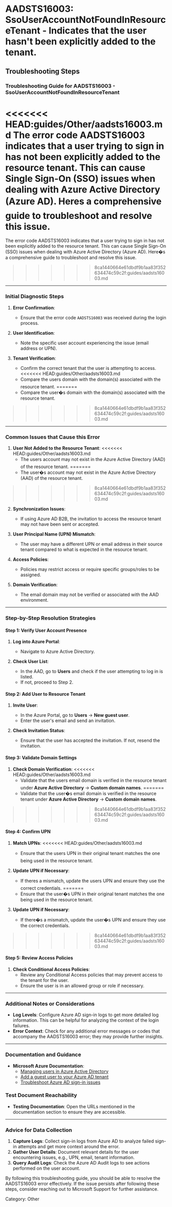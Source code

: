 # AADSTS16003: SsoUserAccountNotFoundInResourceTenant - Indicates that the user hasn't been explicitly added to the tenant.


## Troubleshooting Steps
### Troubleshooting Guide for AADSTS16003 - SsoUserAccountNotFoundInResourceTenant

<<<<<<< HEAD:guides/Other/aadsts16003.md
The error code AADSTS16003 indicates that a user trying to sign in has not been explicitly added to the resource tenant. This can cause Single Sign-On (SSO) issues when dealing with Azure Active Directory (Azure AD). Heres a comprehensive guide to troubleshoot and resolve this issue.
=======
The error code AADSTS16003 indicates that a user trying to sign in has not been explicitly added to the resource tenant. This can cause Single Sign-On (SSO) issues when dealing with Azure Active Directory (Azure AD). Here�s a comprehensive guide to troubleshoot and resolve this issue.
>>>>>>> 8ca1440664e61dbdf9b1aa83f352634474c59c2f:guides/aadsts16003.md

---

### Initial Diagnostic Steps

1. **Error Confirmation**: 
   - Ensure that the error code `AADSTS16003` was received during the login process.
  
2. **User Identification**:
   - Note the specific user account experiencing the issue (email address or UPN).

3. **Tenant Verification**: 
   - Confirm the correct tenant that the user is attempting to access.
<<<<<<< HEAD:guides/Other/aadsts16003.md
   - Compare the users domain with the domain(s) associated with the resource tenant.
=======
   - Compare the user�s domain with the domain(s) associated with the resource tenant.
>>>>>>> 8ca1440664e61dbdf9b1aa83f352634474c59c2f:guides/aadsts16003.md

---

### Common Issues that Cause this Error

1. **User Not Added to the Resource Tenant**:
<<<<<<< HEAD:guides/Other/aadsts16003.md
   - The users account may not exist in the Azure Active Directory (AAD) of the resource tenant.
=======
   - The user�s account may not exist in the Azure Active Directory (AAD) of the resource tenant.
>>>>>>> 8ca1440664e61dbdf9b1aa83f352634474c59c2f:guides/aadsts16003.md

2. **Synchronization Issues**:
   - If using Azure AD B2B, the invitation to access the resource tenant may not have been sent or accepted.

3. **User Principal Name (UPN) Mismatch**:
   - The user may have a different UPN or email address in their source tenant compared to what is expected in the resource tenant.

4. **Access Policies**:
   - Policies may restrict access or require specific groups/roles to be assigned.

5. **Domain Verification**:
   - The email domain may not be verified or associated with the AAD environment.

---

### Step-by-Step Resolution Strategies

#### Step 1: Verify User Account Presence

1. **Log into Azure Portal**:
   - Navigate to Azure Active Directory.

2. **Check User List**:
   - In the AAD, go to **Users** and check if the user attempting to log in is listed.
   - If not, proceed to Step 2.

#### Step 2: Add User to Resource Tenant

1. **Invite User**:
   - In the Azure Portal, go to **Users** -> **New guest user**.
   - Enter the user's email and send an invitation.

2. **Check Invitation Status**:
   - Ensure that the user has accepted the invitation. If not, resend the invitation.

#### Step 3: Validate Domain Settings

1. **Check Domain Verification**:
<<<<<<< HEAD:guides/Other/aadsts16003.md
   - Validate that the users email domain is verified in the resource tenant under **Azure Active Directory** -> **Custom domain names**.
=======
   - Validate that the user�s email domain is verified in the resource tenant under **Azure Active Directory** -> **Custom domain names**.
>>>>>>> 8ca1440664e61dbdf9b1aa83f352634474c59c2f:guides/aadsts16003.md

#### Step 4: Confirm UPN

1. **Match UPNs**:
<<<<<<< HEAD:guides/Other/aadsts16003.md
   - Ensure that the users UPN in their original tenant matches the one being used in the resource tenant.
   
2. **Update UPN if Necessary**:
   - If theres a mismatch, update the users UPN and ensure they use the correct credentials.
=======
   - Ensure that the user�s UPN in their original tenant matches the one being used in the resource tenant.
   
2. **Update UPN if Necessary**:
   - If there�s a mismatch, update the user�s UPN and ensure they use the correct credentials.
>>>>>>> 8ca1440664e61dbdf9b1aa83f352634474c59c2f:guides/aadsts16003.md

#### Step 5: Review Access Policies

1. **Check Conditional Access Policies**:
   - Review any Conditional Access policies that may prevent access to the tenant for the user.
   - Ensure the user is in an allowed group or role if necessary.

---

### Additional Notes or Considerations

- **Log Levels**: Configure Azure AD sign-in logs to get more detailed log information. This can be helpful for analyzing the context of the login failures.
- **Error Context**: Check for any additional error messages or codes that accompany the AADSTS16003 error; they may provide further insights.

---

### Documentation and Guidance

- **Microsoft Azure Documentation**:
  - [Managing users in Azure Active Directory](https://docs.microsoft.com/en-us/azure/active-directory/users-groups-roles/users)
  - [Add a guest user to your Azure AD tenant](https://docs.microsoft.com/en-us/azure/active-directory/external-identities/what-is-b2b)
  - [Troubleshoot Azure AD sign-in issues](https://docs.microsoft.com/en-us/azure/active-directory/userhelp/sign-in-help)

### Test Document Reachability

- **Testing Documentation**: Open the URLs mentioned in the documentation section to ensure they are accessible.

---

### Advice for Data Collection

1. **Capture Logs**: Collect sign-in logs from Azure AD to analyze failed sign-in attempts and get more context around the error.
2. **Gather User Details**: Document relevant details for the user encountering issues, e.g., UPN, email, tenant information.
3. **Query Audit Logs**: Check the Azure AD Audit logs to see actions performed on the user account.

By following this troubleshooting guide, you should be able to resolve the AADSTS16003 error effectively. If the issue persists after following these steps, consider reaching out to Microsoft Support for further assistance.

Category: Other